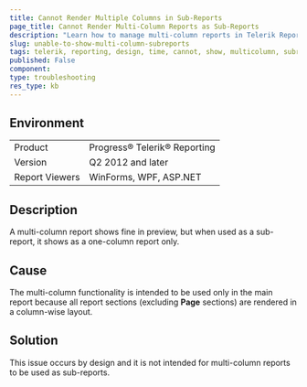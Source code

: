 ```yaml
---
title: Cannot Render Multiple Columns in Sub-Reports
page_title: Cannot Render Multi-Column Reports as Sub-Reports
description: "Learn how to manage multi-column reports in Telerik Reporting."
slug: unable-to-show-multi-column-subreports
tags: telerik, reporting, design, time, cannot, show, multicolumn, subreports
published: False
component:
type: troubleshooting
res_type: kb
---
```


## Environment

<table>
	<tbody>
		<tr>
			<td>Product</td>
			<td>Progress® Telerik® Reporting</td>
		</tr>
		<tr>
			<td>Version</td>
			<td>Q2 2012 and later</td>
		</tr>
	        <tr>
			<td>Report Viewers</td>
			<td>WinForms, WPF, ASP.NET</td>
		</tr>
	</tbody>
</table>

## Description

A multi-column report shows fine in preview, but when used as a sub-report, it shows as a one-column report only.

## Cause

The multi-column functionality is intended to be used only in the main report because all report sections (excluding **Page** sections) are rendered in a column-wise layout.

## Solution  

This issue occurs by design and it is not intended for multi-column reports to be used as sub-reports.
